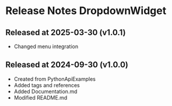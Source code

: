 # Release Notes DropdownWidget

## Released at 2025-03-30 (v1.0.1)

* Changed menu integration

## Released at 2024-09-30 (v1.0.0)

* Created from PythonApiExamples
* Added tags and references
* Added Documentation.md
* Modified README.md
